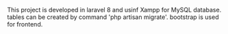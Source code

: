 This project is developed in laravel 8 and usinf Xampp for MySQL database.
tables can be created by command 'php artisan migrate'.
bootstrap is used for frontend.
